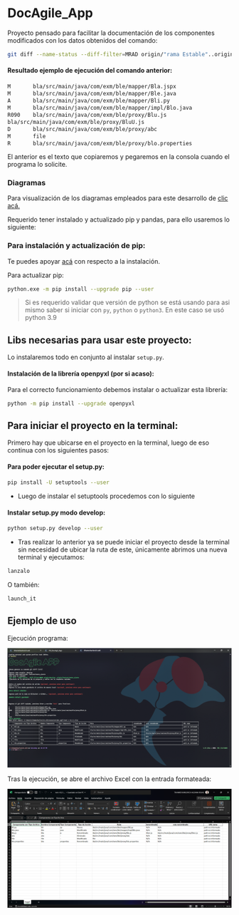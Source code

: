 # DocAgile_App
<p>Proyecto pensado para facilitar la documentación de los componentes modificados con los datos obtenidos del comando:</p>

```bash
git diff --name-status --diff-filter=MRAD origin/"rama Estable"..origin/"rama modificada"
```
#### Resultado ejemplo de ejecución del comando anterior:

```text
M       bla/src/main/java/com/exm/ble/mapper/Bla.jspx
M       bla/src/main/java/com/exm/ble/mapper/Ble.java
A       bla/src/main/java/com/exm/ble/mapper/Bli.py
M       bla/src/main/java/com/exm/ble/mapper/impl/Blo.java
R090    bla/src/main/java/com/exm/ble/proxy/Blu.js  bla/src/main/java/com/exm/ble/proxy/BluU.js
D       bla/src/main/java/com/exm/ble/proxy/abc
M       file
R       bla/src/main/java/com/exm/ble/proxy/blo.properties
```
<p>El anterior es el texto que copiaremos y pegaremos en la consola cuando el programa lo solicite.</p>

### Diagramas
Para visualización de los diagramas empleados para este desarrollo de [clic acá.](resources/Diagrams.md)

<p>Requerido tener instalado y actualizado pip y pandas, para ello usaremos lo siguiente:</p>
 
### Para instalación y actualización de pip:

Te puedes apoyar [acá](https://phoenixnap.com/kb/install-pip-windows) con respecto a la instalación.

Para actualizar pip:
```bash
python.exe -m pip install --upgrade pip --user  
```
> Si es requerido validar que versión de python se está usando para asi mismo saber si iniciar con `py`,
> `python` o `python3`. En este caso se usó python 3.9

## Libs necesarias para usar este proyecto: 
Lo instalaremos todo en conjunto al instalar `setup.py`.

#### Instalación de la librería openpyxl (por si acaso):
<p>Para el correcto funcionamiento debemos instalar o actualizar esta librería:</p>

```bash
python -m pip install --upgrade openpyxl
```

## Para iniciar el proyecto en la terminal:

Primero hay que ubicarse en el proyecto en la terminal, luego de eso continua con los siguientes pasos:

#### Para poder ejecutar el setup.py:
```bash
pip install -U setuptools --user
```
- Luego de instalar el setuptools procedemos con lo siguiente

#### Instalar setup.py modo develop:
```bash
python setup.py develop --user
```
- Tras realizar lo anterior ya se puede iniciar el proyecto desde la terminal sin necesidad de ubicar la ruta de este, 
únicamente abrimos una nueva terminal y ejecutamos:

```bash
lanzalo
```

O también:
```bash
launch_it
```

## Ejemplo de uso

Ejecución programa:

![terminal_test.png](resources/img/terminal_test.png)

Tras la ejecución, se abre el archivo Excel con la entrada formateada:

![excel_test.png](resources/img/excel_test.png)

